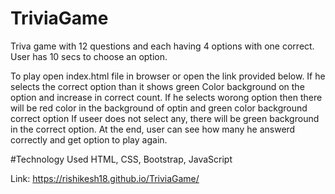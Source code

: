 # TriviaGame

Triva game with 12 questions and each having 4 options with one correct.
User has 10 secs to choose an option. 

To play open index.html file in browser or open the link provided below.
If he selects the correct option than it shows green Color background on the option and increase in correct count.
If he selects worong option then there will be red color in the background of optin and green color background correct option 
If useer does not select any, there will be green background in the correct option.
At the end, user can see how many he answerd correctly and get option to play again.

#Technology Used
HTML, CSS, Bootstrap, JavaScript

Link: https://rishikesh18.github.io/TriviaGame/